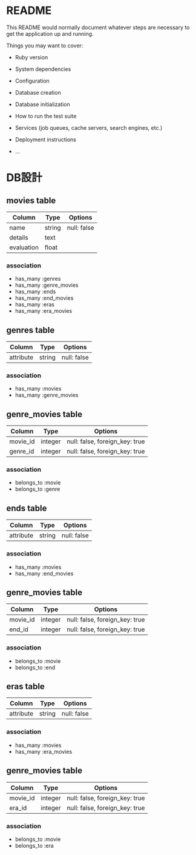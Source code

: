 # README

This README would normally document whatever steps are necessary to get the
application up and running.

Things you may want to cover:

* Ruby version

* System dependencies

* Configuration

* Database creation

* Database initialization

* How to run the test suite

* Services (job queues, cache servers, search engines, etc.)

* Deployment instructions

* ...

# DB設計

## movies table
|Column|Type|Options|
|------|----|-------|
|name|string|null: false|
|details|text||
|evaluation|float||
### association
- has_many :genres
- has_many :genre_movies
- has_many :ends
- has_many :end_movies
- has_many :eras
- has_many :era_movies


## genres table
|Column|Type|Options|
|------|----|-------|
|attribute|string|null: false|
### association
- has_many :movies
- has_many :genre_movies

## genre_movies table
|Column|Type|Options|
|------|----|-------|
|movie_id|integer|null: false, foreign_key: true|
|genre_id|integer|null: false, foreign_key: true|
### association
- belongs_to :movie
- belongs_to :genre


## ends table
|Column|Type|Options|
|------|----|-------|
|attribute|string|null: false|
### association
- has_many :movies
- has_many :end_movies

## genre_movies table
|Column|Type|Options|
|------|----|-------|
|movie_id|integer|null: false, foreign_key: true|
|end_id|integer|null: false, foreign_key: true|
### association
- belongs_to :movie
- belongs_to :end


## eras table
|Column|Type|Options|
|------|----|-------|
|attribute|string|null: false|
### association
- has_many :movies
- has_many :era_movies

## genre_movies table
|Column|Type|Options|
|------|----|-------|
|movie_id|integer|null: false, foreign_key: true|
|era_id|integer|null: false, foreign_key: true|
### association
- belongs_to :movie
- belongs_to :era

